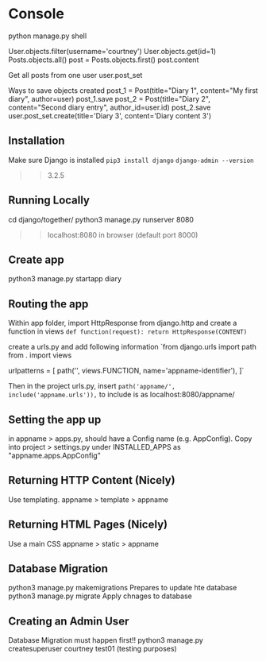 # Console
python manage.py shell

User.objects.filter(username='courtney')
User.objects.get(id=1)
Posts.objects.all()
post = Posts.objects.first()
post.content

Get all posts from one user
user.post_set
<!--itemname.modelname_set -->

Ways to save objects created 
post_1 = Post(title="Diary 1", content="My first diary", author=user)
post_1.save
post_2 = Post(title="Diary 2", content="Second diary entry", author_id=user.id)
post_2.save
user.post_set.create(title='Diary 3', content='Diary content 3')

## Installation
Make sure Django is installed
`pip3 install django`
`django-admin --version`
>> 3.2.5

## Running Locally
cd django/together/
python3 manage.py runserver 8080
>> localhost:8080 in browser (default port 8000)


## Create app
python3 manage.py startapp diary

## Routing the app
Within app folder, import HttpResponse from django.http and create a function in views
`def function(request):
    return HttpResponse(CONTENT)`

create a urls.py and add following information
`from django.urls import path
from . import views

urlpatterns = [
    path('', views.FUNCTION, name='appname-identifier'),
]`

Then in the project urls.py, insert
`path('appname/', include('appname.urls')),`
to include is as localhost:8080/appname/

## Setting the app up
in appname > apps.py, should have a Config name (e.g. AppConfig). Copy into project > settings.py under INSTALLED_APPS as "appname.apps.AppConfig"

## Returning HTTP Content (Nicely)
Use templating.
appname > template > appname

## Returning HTML Pages (Nicely)
Use a main CSS
appname > static > appname

## Database Migration
  python3 manage.py makemigrations
    Prepares to update hte database
  python3 manage.py migrate
    Apply chnages to database

## Creating an Admin User
Database Migration must happen first!!
  python3 manage.py createsuperuser
courtney
test01 (testing purposes)
